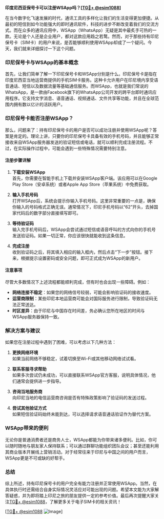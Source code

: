 **印度尼西亚保号卡可以注册WSApp吗？[[TG💪+ @esim1088](https://t.me/s/esim1088)]**

在当今数字化飞速发展的时代，通讯工具的多样化让我们的生活变得更加便捷。从最初的短信到如今功能强大的即时通讯软件，科技的进步不断改变着我们的交流方式。而在众多的通讯应用中，WSApp（WhatsApp）无疑是其中最炙手可热的一款。无论是个人还是企业用户，都对这款应用趋之若鹜。然而，对于那些持有印尼保号卡（SIM卡）的用户来说，是否能够顺利使用WSApp却成了一个疑问。今天，我们就来详细探讨一下这个问题。

### 印尼保号卡与WSApp的基本概念

首先，让我们简单了解一下印尼保号卡和WSApp分别是什么。印尼保号卡是指在印度尼西亚当地运营商提供的手机SIM卡服务。这种卡允许用户在印尼境内享受语音通话、短信以及数据流量等基础通信服务。而WSApp，也就是我们常说的WhatsApp，是一款由Facebook旗下的WhatsApp公司开发的跨平台即时通讯应用程序。它支持文字消息、语音通话、视频通话、文件共享等功能，并且在全球范围内拥有数以亿计的活跃用户。

### 印尼保号卡能否注册WSApp？

那么，问题来了：持有印尼保号卡的用户是否可以成功注册并使用WSApp呢？答案是肯定的。理论上讲，只要你的印尼保号卡具备有效的手机号码，并且能够正常接收来自WSApp服务器发送的验证短信或电话，就可以顺利完成注册流程。不过，在实际操作过程中，可能会遇到一些特殊情况需要特别注意。

#### 注册步骤详解

1. **下载安装WSApp**  
   首先，你需要在智能手机上下载并安装WSApp客户端。该应用可以在Google Play Store（安卓系统）或者Apple App Store（苹果系统）中免费获取。

2. **输入手机号码**  
   打开WSApp后，系统会提示你输入手机号码。这里非常重要的一点是，确保你输入的号码格式正确无误。通常情况下，印尼手机号码以“62”开头，去掉国家代码后的数字部分直接填写即可。

3. **等待验证码**  
   输入完手机号码后，WSApp会尝试通过短信或语音呼叫的方式向你的手机号发送验证码。如果一切正常，你应该很快就能收到这条信息。

4. **完成注册**  
   收到验证码之后，将其填入相应的输入框内，然后点击“下一步”按钮。接下来，根据提示设置密码或安全问题，即可正式成为WSApp的新用户。

#### 注意事项

尽管大多数情况下上述流程都能顺利完成，但有时也会出现一些障碍。例如：
- **网络连接不稳定**：如果您的网络信号较弱，可能会影响验证码的接收速度。
- **运营商限制**：某些印尼本地运营商可能会对国际服务进行限制，导致验证码无法正常送达。
- **时区差异**：由于印尼与中国存在时间差，务必确认您所在地区的时间与WSApp服务器保持一致。

### 解决方案与建议

如果您在注册过程中遇到了困难，可以考虑以下几种方法：

1. **更换网络环境**  
   如果当前网络不够稳定，试着切换至Wi-Fi或其他移动网络试试看。

2. **联系客服寻求帮助**  
   如果多次尝试仍未成功，可以直接联系WSApp官方客服，说明具体情况，他们通常会提供进一步指导。

3. **咨询当地服务商**  
   向印尼当地的电信运营商咨询是否有特殊政策影响了验证码的发送过程。

4. **尝试其他验证方式**  
   如果短信验证码始终未能到达，可以选择请求语音通话验证作为替代方案。

### WSApp带来的便利

无论你是普通消费者还是商务人士，WSApp都能为你带来诸多便利。比如，你可以随时随地与朋友家人保持联系；可以通过群聊功能组织团队会议；甚至还能利用其商业版本开展线上营销活动。对于经常往来于印尼与中国之间的用户而言，WSApp更是不可或缺的好帮手。

### 总结

综上所述，持有印尼保号卡的用户完全有能力注册并正常使用WSApp。当然，在具体执行时还需结合自身实际情况灵活应对可能出现的问题。希望本文能为大家解答疑惑，并为即将踏上印尼之旅的朋友提供一定的参考价值。最后再次提醒大家关注[TG💪+ @esim1088](https://t.me/s/esim1088)，了解更多关于电子SIM卡的相关资讯！

[[TG💪+ @esim1088](https://t.me/s/esim1088) ![Image](https://i.postimg.cc/4NQfJmqS/Snipaste-2025-05-13-00-14-12.png)]